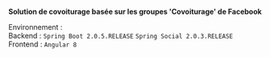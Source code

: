 **Solution de covoiturage basée sur les groupes 'Covoiturage' de Facebook**

Environnement : <br>
Backend : `Spring Boot 2.0.5.RELEASE` `Spring Social 2.0.3.RELEASE` <br>
Frontend : `Angular 8`

